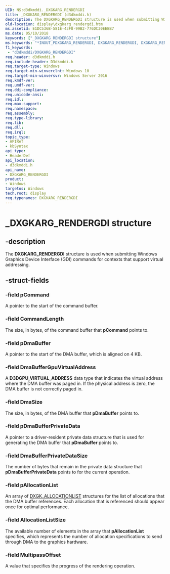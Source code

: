 ```yaml
---
UID: NS:d3dkmddi._DXGKARG_RENDERGDI
title: _DXGKARG_RENDERGDI (d3dkmddi.h)
description: The DXGKARG_RENDERGDI structure is used when submitting Windows Graphics Device Interface (GDI) commands for contexts that support virtual addressing.
old-location: display\dxgkarg_rendergdi.htm
ms.assetid: E1DC536B-581E-43F8-99B2-776DC30EEBB7
ms.date: 05/10/2018
keywords: ["_DXGKARG_RENDERGDI structure"]
ms.keywords: "*INOUT_PDXGKARG_RENDERGDI, DXGKARG_RENDERGDI, DXGKARG_RENDERGDI structure [Display Devices], _DXGKARG_RENDERGDI, d3dkmddi/DXGKARG_RENDERGDI, display.dxgkarg_rendergdi"
f1_keywords:
 - "d3dkmddi/DXGKARG_RENDERGDI"
req.header: d3dkmddi.h
req.include-header: D3dkmddi.h
req.target-type: Windows
req.target-min-winverclnt: Windows 10
req.target-min-winversvr: Windows Server 2016
req.kmdf-ver: 
req.umdf-ver: 
req.ddi-compliance: 
req.unicode-ansi: 
req.idl: 
req.max-support: 
req.namespace: 
req.assembly: 
req.type-library: 
req.lib: 
req.dll: 
req.irql: 
topic_type:
- APIRef
- kbSyntax
api_type:
- HeaderDef
api_location:
- d3dkmddi.h
api_name:
- DXGKARG_RENDERGDI
product:
- Windows
targetos: Windows
tech.root: display
req.typenames: DXGKARG_RENDERGDI
---
```


# _DXGKARG_RENDERGDI structure


## -description


The <b>DXGKARG_RENDERGDI</b> structure is used when submitting Windows Graphics Device Interface (GDI) commands for contexts that support virtual addressing.


## -struct-fields




### -field pCommand

A pointer to the start of the command buffer.


### -field CommandLength

The size, in bytes, of the command buffer that <b>pCommand</b> points to.


### -field pDmaBuffer

A pointer to the start of the DMA buffer, which is aligned on 4 KB. 


### -field DmaBufferGpuVirtualAddress

A <b>D3DGPU_VIRTUAL_ADDRESS</b> data type that indicates the virtual address where the DMA buffer was paged in. If the physical address is zero, the DMA buffer is not correctly paged in.


### -field DmaSize

The size, in bytes, of the DMA buffer that <b>pDmaBuffer</b> points to.


### -field pDmaBufferPrivateData

A pointer to a driver-resident private data structure that is used for generating the DMA buffer that <b>pDmaBuffer</b> points to.


### -field DmaBufferPrivateDataSize

The number of bytes that remain in the private data structure that <b>pDmaBufferPrivateData</b> points to for the current operation.


### -field pAllocationList

An array of <a href="https://docs.microsoft.com/windows-hardware/drivers/ddi/d3dkmddi/ns-d3dkmddi-_dxgk_allocationlist">DXGK_ALLOCATIONLIST</a> structures for the list of allocations that the DMA buffer references. Each allocation that is referenced should appear once for optimal performance.


### -field AllocationListSize

The available number of elements in the array that <b>pAllocationList</b> specifies, which represents the number of allocation specifications to send through DMA to the graphics hardware.


### -field MultipassOffset

A value that specifies the progress of the rendering operation.


